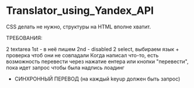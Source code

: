 # Translator_using_Yandex_API

CSS делать не нужно, структуры на HTML вполне хватит.

ТРЕБОВАНИЯ:

2 textarea
1st - в неё пишем
2nd - disabled
2 select, выбираем язык + проверка чтоб они не  совпадали
Когда написал что-то, есть возможность перевести через нажатие ентера или кнопки "перевести", пока идет запрос чтобы была надпись лоадинг
+ СИНХРОННЫЙ ПЕРЕВОД (на каждый keyup должен быть запрос)

